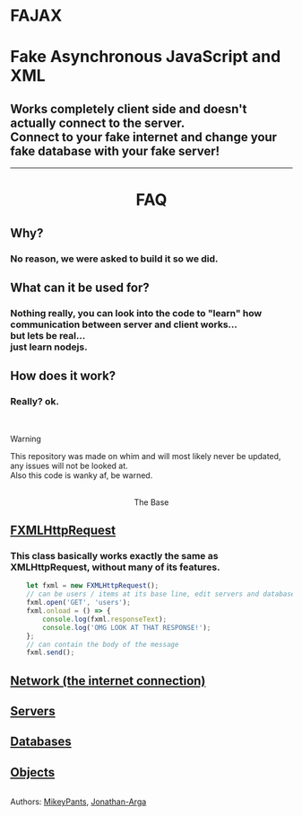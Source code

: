 # FAJAX

# Fake Asynchronous JavaScript and XML

## Works completely client side and doesn't actually connect to the server. <br>Connect to your fake internet and change your fake database with your fake server!

---

# <div align="center">FAQ</div>

## Why?

### No reason, we were asked to build it so we did.

## What can it be used for?

### Nothing really, you can look into the code to "learn" how communication between server and client works...<br> but lets be real...<br> just learn nodejs.

## How does it work?

### Really? ok.

<br>

> [!WARNING]
> This repository was made on whim and will most likely never be updated, any issues will not be looked at.
> <br>Also this code is wanky af, be warned.

<br>

<div align="center">The Base</div>

## [FXMLHttpRequest](./js/fajax.js)

### This class basically works exactly the same as XMLHttpRequest, without many of its features.

```js
	let fxml = new FXMLHttpRequest();
	// can be users / items at its base line, edit servers and databases as u want.
	fxml.open('GET', 'users');
	fxml.onload = () => {
		console.log(fxml.responseText);
		console.log('OMG LOOK AT THAT RESPONSE!');
	};
	// can contain the body of the message
	fxml.send();
```
## [Network (the internet connection)](./js/network.js)

## [Servers](./js/server.js)
## [Databases](./js/database.js)
## [Objects](./js/objects.js)
```js:js/object.js

```












Authors: [MikeyPants](https://github.com/MikeyPantsOn), [Jonathan-Arga](https://github.com/Jonathan-Arga)
